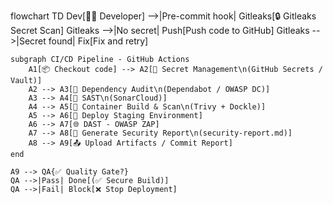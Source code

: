 flowchart TD
    Dev[👨‍💻 Developer] -->|Pre-commit hook| Gitleaks[🔒 Gitleaks Secret Scan]
    Gitleaks -->|No secret| Push[Push code to GitHub]
    Gitleaks -->|Secret found| Fix[Fix and retry]

    subgraph CI/CD Pipeline - GitHub Actions
        A1[📦 Checkout code] --> A2[🔑 Secret Management\n(GitHub Secrets / Vault)]
        A2 --> A3[🧩 Dependency Audit\n(Dependabot / OWASP DC)]
        A3 --> A4[🧠 SAST\n(SonarCloud)]
        A4 --> A5[🐳 Container Build & Scan\n(Trivy + Dockle)]
        A5 --> A6[🚀 Deploy Staging Environment]
        A6 --> A7[🌐 DAST - OWASP ZAP]
        A7 --> A8[📝 Generate Security Report\n(security-report.md)]
        A8 --> A9[📤 Upload Artifacts / Commit Report]
    end

    A9 --> QA{✅ Quality Gate?}
    QA -->|Pass| Done[(✅ Secure Build)]
    QA -->|Fail| Block[❌ Stop Deployment]
